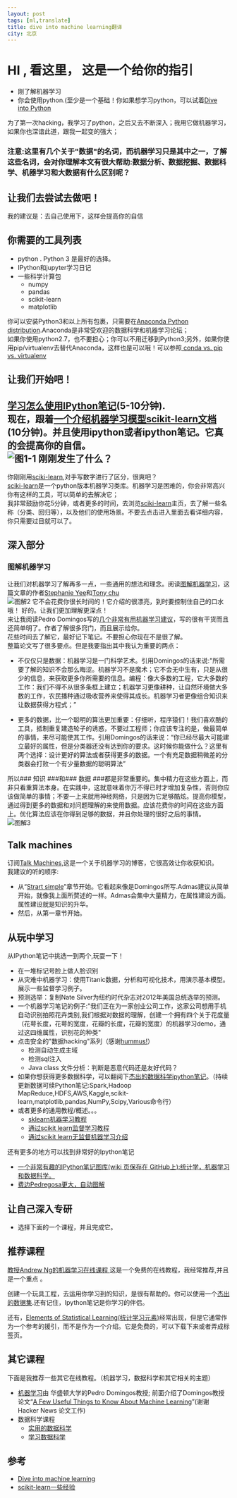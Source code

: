```yaml
---
layout: post  
tags: [ml,translate]   
title: dive into machine learning翻译    
city: 北京 
---
```


HI , 看这里， 这是一个给你的指引
==================
+ 刚了解机器学习
+ 你会使用python.(至少是一个基础！你如果想学习python，可以试着[Dive into Python](http://www.diveintopython.net/)


为了第一次hacking，我学习了python，之后又去不断深入；我用它做机器学习，如果你也深谙此道，跟我一起变的强大；

### 注意:这里有几个关于"数据"的名词，而机器学习只是其中之一，了解这些名词，会对你理解本文有很大帮助:数据分析、数据挖掘、数据科学、机器学习和大数据有什么区别呢？ ###


让我们去尝试去做吧！
--------
我的建议是：去自己使用下，这样会提高你的自信


你需要的工具列表
-------
+ python . Python 3 是最好的选择。
+ IPython和jupyter学习日记
+ 一些科学计算包
	+ numpy
	+ pandas
	+ scikit-learn
	+ matplotlib

你可以安装Python3和以上所有包裹，只需要在[Anaconda Python distribution](https://www.continuum.io/downloads).Anaconda是非常受欢迎的数据科学和机器学习论坛；   
如果你使用python2.7，也不要担心；你可以不用迁移到Python3;另外，如果你使用pip/virtualenv去替代Anaconda，这样也是可以哦！可以参照[ conda vs. pip vs. virtualenv](http://conda.pydata.org/docs/_downloads/conda-pip-virtualenv-translator.html)  
  

让我们开始吧！
--------------
[学习怎么使用IPython笔记](http://opentechschool.github.io/python-data-intro/core/notebook.html)(5-10分钟).  
现在，跟着[一个介绍机器学习模型scikit-learn文档](http://scikit-learn.org/stable/tutorial/basic/tutorial.html)(10分钟)。并且使用ipython或者ipython笔记。它真的会提高你的自信。  
![图1-1](http://i.imgur.com/nqn3pVV.jpg)
刚刚发生了什么？
-------
你刚刚用[sciki-learn](http://hangtwenty.github.io/dive-into-machine-learning/),对手写数字进行了区分，很爽吧？  
[sciki-learn](http://hangtwenty.github.io/dive-into-machine-learning/)是一个python版本机器学习类库。机器学习是困难的，你会非常高兴你有这样的工具，可以简单的去解决它；  
  我非常鼓励你花5分钟，或者更多的时间，去浏览[sciki-learn](http://hangtwenty.github.io/dive-into-machine-learning/)主页，去了解一些名称（分类、回归等），以及他们的使用场景。不要去点击进入里面去看详细内容，你只需要过目就可以了。  

深入部分
---------
### 图解机器学习 ###
让我们对机器学习了解再多一点，一些通用的想法和理念。阅读[图解机器学习](http://www.r2d3.us/visual-intro-to-machine-learning-part-1/)，这篇文章的作者[Stephanie Yee](https://twitter.com/stephaniejyee)和[Tony chu](https://twitter.com/tonyhschu/)   
![图解2](http://i.imgur.com/j5fiTBv.gif)
它不会花费你很长时间的！它介绍的很漂亮，到时要控制住自己的口水哦！
好的。让我们更加理解更深点！  
来让我阅读Pedro Domingos写的[几个非常有用机器学习建议](http://homes.cs.washington.edu/~pedrod/papers/cacm12.pdf)，写的很有干货而且还简单明了。作者了解很多窍门，而且展示给你。   
花些时间去了解它，最好记下笔记。不要担心你现在不是很了解。  
整篇论文写了很多要点。但是我要指出其中我认为重要的两点：     

+ 不仅仅只是数据：机器学习是一门科学艺术。引用Domingos的话来说:"所需要了解的知识不会那么晦涩。机器学习不是魔术；它不会无中生有，只是从很少的信息，来获取更多你所需要的信息。编程：像大多数的工程，它大多数的工作：我们不得不从很多条框上建立；机器学习更像耕种，让自然环境做大多数的工作，农民播种通过吸收营养来使得其成长。机器学习者更像组合知识来让数据获得方程式；”

+ 更多的数据，比一个聪明的算法更加重要：仔细听，程序猿们！我们喜欢酷的工具，抵制重复建造轮子的诱惑，不要过工程师；你应该专注的是，做最简单的事情，来尽可能使其工作。引用Domingos的话来说：“你已经尽最大可能建立最好的属性，但是分类器还没有达到你的要求。这时候你能做什么？这里有两个选择：设计更好的算法或者获得更多的数据。一个有充足数据稍微差的分类器会打败一个有少量数据的聪明算法”

所以### 知识 ###和### 数据 ###都是非常重要的。集中精力在这些方面上，而非只看重算法本身。在实践中，这就意味着你万不得已时才增加复杂性，否则你应该做简单的事情；不要一上来就用神经网络，只是因为它足够酷炫。提高你模型，通过得到更多的数据和对问题理解的来使用数据。应该花费你的时间在这些方面上。优化算法应该在你得到足够的数据，并且你处理的很好之后的事情。
![图解3](http://i1381.photobucket.com/albums/ah240/hangtwenty/Screen%20Shot%202015-03-05%20at%2010.08.10%20PM_zpsqnljkqt5.png)

Talk machines
-------------
订阅[Talk Machines](http://www.thetalkingmachines.com/),这是一个关于机器学习的博客，它很高效让你收获知识。  
我建议的听的顺序:  
+ 从“[Strart simple](http://www.thetalkingmachines.com/blog/2015/4/23/starting-simple-and-machine-learning-in-meds)”章节开始。它看起来像是Domingos所写.Admas建议从简单开始，就像我上面所赘述的一样。Admas会集中大量精力，在属性建设方面。属性建设就是知识的升华。
+ 然后，从第一章节开始。

从玩中学习
------------
从IPython笔记中挑选一到两个,玩耍一下！     
+ 在一堆标记号脸上做人脸识别   
+ 从灾难中机器学习：使用Titanic数据，分析和可视化技术，用演示基本模型。展示一些监督学习例子。  
+ 预测选举：复制Nate Silver为纽约时代杂志对2012年美国总统选举的预测。   
+ 一个机器学习笔记的例子:"我们正在为一家创业公司工作，这家公司想用手机自动识别拍照花卉类别,我们根据对数据的理解，创建一个拥有四个关于花度量（花萼长度，花萼的宽度，花瓣的长度，花瓣的宽度）的机器学习demo，通过这四维属性，识别花的种类"
+ 点击安全的"数据hacking"系列（感谢[hummus!](https://github.com/hummus)）
	+ 检测自动生成主域
	+ 检测sql注入
	+ Java class 文件分析：判断是恶意代码还是友好代码？
+ 如果你想获得更多数据科学，可以翻阅下[杰出的数据科学ipython笔记](https://github.com/donnemartin/data-science-ipython-notebooks)。（持续更新数据可续Python笔记:Spark,Hadoop MapReduce,HDFS,AWS,Kaggle,scikit-learn,matplotlib,pandas,NumPy,Scipy,Various命令行）
+ 或者更多的通用教程/概述。。。
	- [sklearn机器学习教程](http://amueller.github.io/sklearn_tutorial/)
	- [通过scikit learn监督学习教程](http://bugra.github.io/work/notes/2014-11-22/an-introduction-to-supervised-learning-scikit-learn/)
	- [通过scikit learn无监督机器学习介绍](http://bugra.github.io/work/notes/2014-11-16/an-introduction-to-unsupervised-learning-scikit-learn/)

还有更多的地方可以找到非常好的Ipython笔记
+ [一个非常有趣的IPython笔记图库(wiki 页保存在 GitHub上):统计学，机器学习和数据科学。](https://github.com/ipython/ipython/wiki/A-gallery-of-interesting-IPython-Notebooks#statistics-machine-learning-and-data-science)
+ [费边Pedregosa更大，自动图解](http://nb.bianp.net/sort/views/)

让自己深入专研
----------
+ 选择下面的一个课程，并且完成它。

推荐课程
------------
[ 教授Andrew Ng的机器学习在线课程 ](https://www.coursera.org/learn/machine-learning) 这是一个免费的在线教程，我经常推荐,并且是一个重点 。    


创建一个玩具工程，去运用你学习到的知识，是很有帮助的。你可以使用一个[杰出的数据集](https://github.com/caesar0301/awesome-public-datasets).还有记住，Ipython笔记是你学习的伴侣。

还有，[Elements of Statistical Learning(统计学习元素)](http://statweb.stanford.edu/~tibs/ElemStatLearn/)经常出现，但是它通常作为一个参考的援引，而不是作为一个介绍。它是免费的，可以下载下来或者弄成标签页。

其它课程
--------
下面是我推荐一些其它在线教程。（机器学习，数据科学和其它相关的主题）
+ [机器学习](https://www.coursera.org/course/machlearning)由 华盛顿大学的Pedro Domingos教授; 前面介绍了Domingos教授论文“[A Few Useful Things to Know About Machine Learning](https://homes.cs.washington.edu/~pedrod/papers/cacm12.pdf)”(谢谢Hacker News 论文工作)
+ 数据科学课程
	+ [实用的数据科学](http://radimrehurek.com/data_science_python/)
	+ [学习数据科学](http://learnds.com/)




参考
------------------
+ [Dive into machine learning](http://hangtwenty.github.io/dive-into-machine-learning/)
+ [scikit-learn一些经验](http://scikit-learn.org/stable/tutorial/machine_learning_map/)